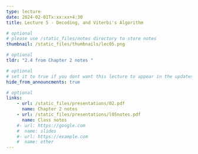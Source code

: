 ```yaml
---
type: lecture
date: 2024-02-01Tx:xx:xx+4:30
title: Lecture 5 - Decoding, and Viterbi's Algorithm

# optional
# please use /static_files/notes directory to store notes
thumbnail: /static_files/thumbnails/lec05.png

# optional
tldr: "2.4 from Chapter 2 notes "

# optional
# set it to true if you dont want this lecture to appear in the updates section
hide_from_announcments: true

# optional
links:
    - url: /static_files/presentations/02.pdf
      name: Chapter 2 notes
    - url: /static_files/presentations/l05notes.pdf
      name: Class notes
    #- url: https://google.com
    #  name: slides
    #- url: https://example.com
    #  name: other
---
```

<!-- Other additional contents using markdown -->

